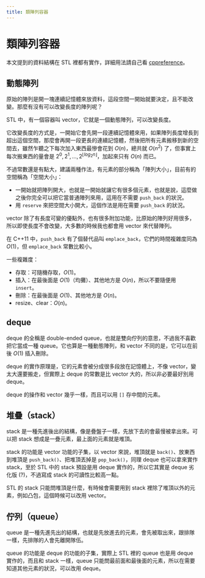 ```yaml
---
title: 類陣列容器
---
```

# 類陣列容器

本文提到的資料結構在 STL 裡都有實作，詳細用法請自己看 [cppreference](https://en.cppreference.com/w/cpp/container)。

## 動態陣列

原始的陣列是開一塊連續記憶體來放資料，這段空間一開始就要決定，且不能改變。那麼有沒有可以改變長度的陣列呢？

STL 中，有一個容器叫 vector，它就是一個動態陣列，可以改變長度。

它改變長度的方式是，一開始它會先開一段連續記憶體來用，如果陣列長度增長到超出這個空間，那麼會再開一段更長的連續記憶體，然後把所有元素搬移到新的空間去，雖然乍聽之下每次加入東西最慘會花到 $O(n)$，總共就 $O(n^2)$ 了，但事實上每次搬東西的量會是 $2^0,2^1,\dots,2^{\lfloor log_2 n \rfloor}$，加起來只有 $O(n)$ 而已。

不過常數還是有點大，建議兩種作法，有元素的部分稱為「陣列大小」，目前有的空間稱為「空間大小」：
- 一開始就把陣列開大，也就是一開始就讓它有很多個元素，也就是說，這麼做之後你完全可以把它當普通陣列來用，這用在不需要 `push_back` 的狀況。
- 用 `reserve` 來把空間大小開大，這個作法是用在需要 `push_back` 的狀況。

vector 除了有長度可變的優點外，也有很多附加功能，比原始的陣列好用很多，所以即使長度不會改變，大多數的時候我也都會用 vector 來代替陣列。

在 C++11 中，`push_back` 有了個替代品叫 `emplace_back`，它們的時間複雜度同為 $O(1)$，但 `emplace_back` 常數比較小。

一些複雜度：
- 存取：可隨機存取，$O(1)$。
- 插入：在最後面是 $O(1)$（均攤）、其他地方是 $O(n)$，所以不要隨便用 `insert`。
- 刪除：在最後面是 $O(1)$、其他地方是 $O(n)$。
- resize、clear：$O(n)$。

## deque

deque 的全稱是 double-ended queue，也就是雙向佇列的意思，不過我不喜歡把它當成一種 queue。它也算是一種動態陣列，和 vector 不同的是，它可以在前後 $O(1)$ 插入刪除。

deque 的實作原理是，它的元素會被分成很多段放在記憶體上，不像 vector，變太大還要搬走，但實際上 deque 的常數是比 vector 大的，所以非必要最好別用 deque。

deque 的操作和 vector 幾乎一樣，而且可以用 `[]` 存中間的元素。

## 堆疊（stack）

stack 是一種先進後出的結構，像是疊盤子一樣，先放下去的會最慢被拿出來。可以把 stack 想成是一疊元素，最上面的元素就是堆頂。

stack 的功能是 vector 功能的子集，以 vector 來說，堆頂就是 `back()`、放東西到堆頂是 `push_back()`、把堆頂丟掉是 `pop_back()`，同理 deque 也可以拿來實作 stack，至於 STL 中的 stack 預設是用 deque 實作的，所以它其實是 deque 劣化版 (?)，不過寫成 stack 的可讀性比較高一點。

STL 的 stack 只能問堆頂是什麼，有時候會需要用到 stack 裡除了堆頂以外的元素，例如凸包，這個時候可以改用 vector。

## 佇列（queue）

queue 是一種先進先出的結構，也就是先放進去的元素，會先被取出來，跟排隊一樣，先排隊的人會先離開隊伍。

queue 的功能是 deque 的功能的子集，實際上 STL 裡的 queue 也是用 deque 實作的，而且和 stack 一樣，queue 只能問最前面和最後面的元素，所以在需要知道其他元素的狀況，可以改用 deque。
